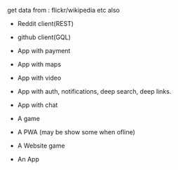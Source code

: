 
get data from : flickr/wikipedia etc also
* Reddit client(REST)
* github client(GQL)
* App with payment
* App with maps
* App with video
* App with auth, notifications, deep search, deep links.
* App with chat

* A game
* A PWA (may be show some when ofline)
* A Website game 
* An App


